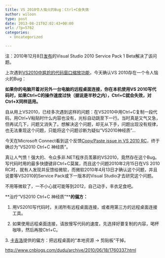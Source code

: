```yaml
---
title: VS 2010令人恼火的Bug：Ctrl+C会失效
author: wiloon
type: post
date: 2013-08-21T02:02:43+00:00
url: /?p=5782
categories:
  - Uncategorized

---
```

注：2010年12月8日<a href="http://news.cnblogs.com/n/83856/" target="_blank">发布</a>的Visual Studio 2010 Service Pack 1 Beta解决了该问题。

上次遇到[VS2010中尴尬的代码窗口缩放功能][1]，今天确认VS 2010存在一个令人恼火的Bug：

**如果你的电脑开着对另外一台电脑的远程桌面连接，你在本机使用VS 2010写代码时，如果Ctrl+C的操作速度过快（据说是半秒之内），Ctrl+C就会失效，对Ctrl+X同样适用。**

自从用上VS2010，已经多次遇到这样的问题：在VS2010中用Ctrl+C复制一段代码，用Ctrl+V粘贴时什么内容也没有，光标自动跳至下一行。当时真是又气又急，但再试几下，问题又消失了。想解决这个问题，却无从下手，问题出现没有规律，也无法重现这个问题，只能将这个问题诊断为疑似“VS2010神经质”&#8230;

今天在Microsoft Connect看到这个反馈[Copy/Paste issue in VS 2010 RC][2]，终于确诊为“VS2010 Ctrl+C 神经质”。

真让人气愤！强大的、令众多非.NET程序员羡慕的VS2010，竟然存在这个Bug。写代码时用的最多快捷键非Ctrl+C莫属，而且这个问题2010年2月15日在VS 2010 RC时，就有人发现并反馈给微软，而微软2010年4月13日才确认这个问题，并且说要等VS2010的Service Pack或下一版本的Visual Studio才去研究这个问题。

不用等微软了，一不小心就可能等到2012，自己动手，丰衣足食吧。

**治疗“VS2010 Ctrl+C 神经质”****的偏方：**

1. 用VS2010写代码时，关闭所有远程桌面连接，或者用第三方的远程桌面连接工具。

2. 如果使用远程桌面连接，请放慢写代码的速度，先选择好要复制的内容，喝杯咖啡，然后再按Ctrl+C。

3. <a href="http://www.cnblogs.com/Kagilo/" target="_blank">卡吉洛</a>提供的偏方：把远程桌面的“本地资源 -> 剪贴板”干掉。



<http://www.cnblogs.com/dudu/archive/2010/06/18/1760337.html>

 [1]: http://www.cnblogs.com/dudu/archive/2010/06/12/1757303.html
 [2]: http://connect.microsoft.com/VisualStudio/feedback/details/533726/copy-paste-issue-in-vs-2010-rc